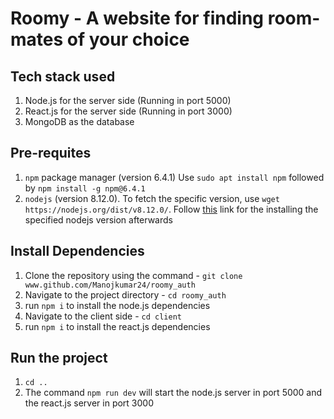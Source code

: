 # Roomy - A website for finding room-mates of your choice

## Tech stack used  

1. Node.js for the server side  (Running in port 5000)
2. React.js for the server side  (Running in port 3000)
3. MongoDB as the database  


## Pre-requites

1. `npm` package manager (version 6.4.1) Use `sudo apt install npm` followed by `npm install -g npm@6.4.1`
2. `nodejs` (version 8.12.0). To fetch the specific version, use `wget https://nodejs.org/dist/v8.12.0/`.
Follow [this](https://stackoverflow.com/questions/16898001/how-to-install-a-specific-version-of-node-on-ubuntu) link for the installing the specified nodejs version afterwards

## Install Dependencies

1. Clone the repository using the command - `git clone www.github.com/Manojkumar24/roomy_auth`
2. Navigate to the project directory - `cd roomy_auth`
3. run `npm i` to install the node.js dependencies
4. Navigate to the client side - `cd client`
5. run `npm i` to install the react.js dependencies

## Run the project

1. `cd ..`
2. The command `npm run dev` will start the node.js server in port 5000 and the react.js server in port 3000
